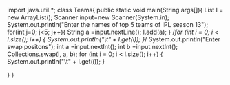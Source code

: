
import java.util.*;
class Teams{
       public static void main(String args[]){
              List<String> l = new ArrayList<String>();
              Scanner input=new Scanner(System.in);
      System.out.println("Enter the names of top 5 teams of IPL season 13");
      for(int j=0; j<5; j++){
              String a =input.nextLine();
                 l.add(a);
              }
        /*for (int i = 0; i < l.size(); i++) {
          System.out.println("\t" + l.get(i));
              }*/
	System.out.println("Enter swap positons");
	int a =input.nextInt();
        int b =input.nextInt();
        Collections.swap(l, a, b);
        for (int i = 0; i < l.size(); i++) {
          System.out.println("\t" + l.get(i));
              }
        
        
   }
}
